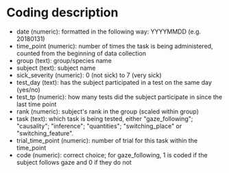 # Coding description

* date (numeric): formatted in the following way: YYYYMMDD (e.g. 20180131)
* time_point (numeric): number of times the task is being administered, counted from the beginning of data collection
* group (text): group/species name
* subject (text): subject name
* sick_severity (numeric): 0 (not sick) to 7 (very sick)
* test_day (text): has the subject participated in a test on the same day (yes/no)
* test_tp	(numeric): how many tests did the subject participate in since the last time point
* rank (numeric): subject's rank in the group (scaled within group)
* task (text): which task is being tested, either "gaze_following"; "causality"; "inference"; "quantities"; "switching_place" or "switching_feature".
* trial_time_point (numeric): number of trial for this task within the time_point
* code (numeric): correct choice; for gaze_following, 1 is coded if the subject follows gaze and 0 if they do not